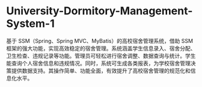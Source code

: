 # University-Dormitory-Management-System-1
基于 SSM（Spring、Spring MVC、MyBatis）的高校宿舍管理系统，借助 SSM 框架的强大功能，实现高效稳定的宿舍管理。系统涵盖学生信息录入、宿舍分配、卫生检查、违规记录等功能。管理员可轻松进行宿舍调整、数据查询与统计。学生能查询个人宿舍信息和违规情况。同时，系统可生成各类报表，为学校宿舍管理决策提供数据支持。其操作简单、功能全面，有效提升了高校宿舍管理的规范化和信息化水平。 
